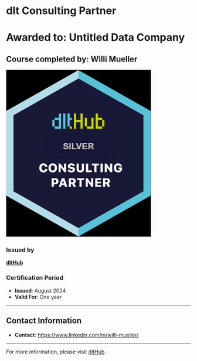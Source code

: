 
#  dlt Consulting Partner

# Awarded to: Untitled Data Company

## Course completed by: Willi Mueller

![Course Image](../badges/technical_consulting_partner_silver.png)

### Issued by
[**dltHub**](https://dlthub.com/) 

### Certification Period
- **Issued**: August 2024
- **Valid For**: One year

---

## Contact Information
- **Contact**: https://www.linkedin.com/in/willi-mueller/

---

For more information, please visit [dltHub](https://dlthub.com/).
    